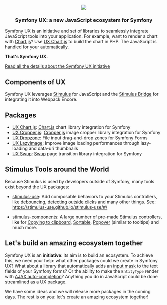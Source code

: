 <p align="center"><a href="https://symfony.com" target="_blank">
    <img src="https://symfony.com/logos/symfony_black_02.svg">
</a></p>

<h3 align="center">
    Symfony UX: a new JavaScript ecosystem for Symfony
</h3>

Symfony UX is an initiative and set of libraries to seamlessly
integrate JavaScript tools into your application. For example,
want to render a chart with [Chart.js](https://www.chartjs.org/)? Use
[UX Chart.js](https://github.com/symfony/ux-chartjs)
to build the chart in PHP. The JavaScript is handled for your automatically.

**That's Symfony UX.**

[Read all the details about the Symfony UX initiative](https://symfony.com/ux)

## Components of UX

Symfony UX leverages [Stimulus](https://stimulus.hotwire.dev/) for JavaScript
and the [Stimulus Bridge](https://github.com/symfony/stimulus-bridge) for
integrating it into Webpack Encore.

## Packages

-   [UX Chart.js](https://github.com/symfony/ux-chartjs):
    [Chart.js](https://www.chartjs.org/) chart library integration for Symfony
-   [UX Cropper.js](https://github.com/symfony/ux-cropperjs):
    [Cropper.js](https://fengyuanchen.github.io/cropperjs/) image cropper library integration for Symfony
-   [UX Dropzone](https://github.com/symfony/ux-dropzone):
    File input drag-and-drop zones for Symfony Forms
-   [UX LazyImage](https://github.com/symfony/ux-lazy-image):
    Improve image loading performances through lazy-loading and data-uri thumbnails
-   [UX Swup](https://github.com/symfony/ux-swup):
    [Swup](https://swup.js.org/) page transition library integration for Symfony

## Stimulus Tools around the World

Because Stimulus is used by developers outside of Symfony, many tools
exist beyond the UX packages:

-   [stimulus-use](https://github.com/stimulus-use/stimulus-use): Add composable
    behaviors to your Stimulus controllers, like [debouncing](https://stimulus-use.github.io/stimulus-use/#/use-debounce),
    [detecting outside clicks](https://stimulus-use.github.io/stimulus-use/#/use-click-outside)
    and many other things. See: https://stimulus-use.github.io/stimulus-use/#/

-   [stimulus-components](https://stimulus-components.netlify.app/docs/components/index/): A
    large number of pre-made Stimulus controllers, like for
    [Copying to clipboard](https://stimulus-components.netlify.app/docs/components/stimulus-clipboard/),
    [Sortable](https://stimulus-components.netlify.app/docs/components/stimulus-sortable/),
    [Popover](https://stimulus-components.netlify.app/docs/components/stimulus-popover/) (similar to tooltips)
    and much more.

## Let's build an amazing ecosystem together

Symfony UX is an **initiative**: its aim is to build an ecosystem. To achieve this,
we need your help: what other packages could we create in Symfony UX? What about a
library that automatically adds an [input mask](https://imask.js.org/) to the text
fields of your Symfony forms? Or the ability to make the `EntityType` render with
[AJAX auto-completion](https://tarekraafat.github.io/autoComplete.js)? Anything you
do in JavaScript could be done streamlined as a UX package.

We have some ideas and we will release more packages in the coming days. The rest
is on you: let's create an amazing ecosystem together!
